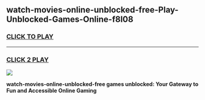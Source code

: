 
## watch-movies-online-unblocked-free-Play-Unblocked-Games-Online-f8l08
<h3>
<a href="https://premium76.site?title=watch-movies-online-unblocked-free&ref=25A">CLICK TO PLAY</a></h3>
<hr>

<h3>
<a href="https://premium76.site?title=watch-movies-online-unblocked-free&ref=25A">CLICK 2 PLAY</a>
  
</h3>

<a href="https://premium76.site?title=watch-movies-online-unblocked-free&ref=25A"><img src="https://clearcache.store/games.png"></a>


**watch-movies-online-unblocked-free games unblocked: Your Gateway to Fun and Accessible Online Gaming**
